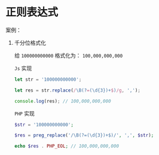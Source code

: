 # 正则表达式

案例：

1. 千分位格式化

   给 `100000000000` 格式化为： `100,000,000,000`

   `Js` 实现

   ```js
   let str = '100000000000';
   
   let res = str.replace(/\B(?=(\d{3})+$)/g, ',');
   
   console.log(res); // 100,000,000,000
   ```

   `PHP` 实现

   ```php
   $str = '100000000000';
   
   $res = preg_replace('/\B(?=(\d{3})+$)/', ',', $str);
   
   echo $res . PHP_EOL; // 100,000,000,000
   ```

   